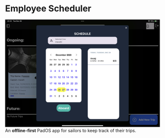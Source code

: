﻿# Employee Scheduler

![demo](https://github.com/andrewhsugithub/employee_scheduler/blob/master/assets/images/output.png)
An **offline-first** PadOS app for sailors to keep track of their trips.
